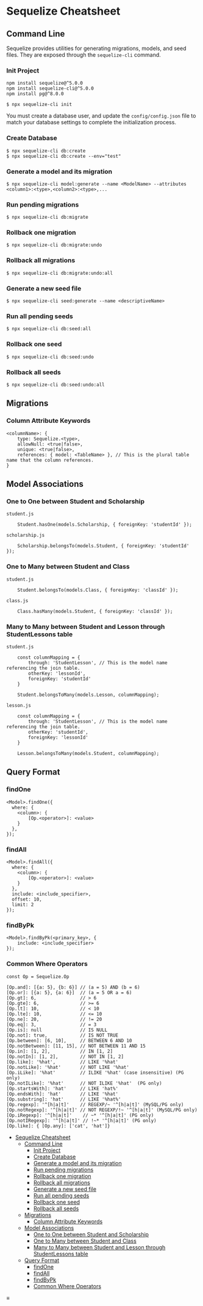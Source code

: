 Sequelize Cheatsheet
====================

Command Line
------------

Sequelize provides utilities for generating migrations, models, and seed files. They are exposed through the `sequelize-cli` command.

### Init Project

    npm install sequelize@^5.0.0
    npm install sequelize-cli@^5.0.0
    npm install pg@^8.0.0

    $ npx sequelize-cli init

You must create a database user, and update the `config/config.json` file to match your database settings to complete the initialization process.

### Create Database

    $ npx sequelize-cli db:create
    $ npx sequelize-cli db:create --env="test"

### Generate a model and its migration

    $ npx sequelize-cli model:generate --name <ModelName> --attributes <column1>:<type>,<column2>:<type>,...

### Run pending migrations

    $ npx sequelize-cli db:migrate

### Rollback one migration

    $ npx sequelize-cli db:migrate:undo

### Rollback all migrations

    $ npx sequelize-cli db:migrate:undo:all

### Generate a new seed file

    $ npx sequelize-cli seed:generate --name <descriptiveName>

### Run all pending seeds

    $ npx sequelize-cli db:seed:all

### Rollback one seed

    $ npx sequelize-cli db:seed:undo

### Rollback all seeds

    $ npx sequelize-cli db:seed:undo:all

Migrations
----------

### Column Attribute Keywords

    <columnName>: {
        type: Sequelize.<type>,
        allowNull: <true|false>,
        unique: <true|false>,
        references: { model: <TableName> }, // This is the plural table name that the column references.
    }

Model Associations
------------------

### One to One between Student and Scholarship

`student.js`

        Student.hasOne(models.Scholarship, { foreignKey: 'studentId' });

`scholarship.js`

        Scholarship.belongsTo(models.Student, { foreignKey: 'studentId' });

### One to Many between Student and Class

`student.js`

        Student.belongsTo(models.Class, { foreignKey: 'classId' });

`class.js`

        Class.hasMany(models.Student, { foreignKey: 'classId' });

### Many to Many between Student and Lesson through StudentLessons table

`student.js`

        const columnMapping = {
            through: 'StudentLesson', // This is the model name referencing the join table.
            otherKey: 'lessonId',
            foreignKey: 'studentId'
        }

        Student.belongsToMany(models.Lesson, columnMapping);

`lesson.js`

        const columnMapping = {
            through: 'StudentLesson', // This is the model name referencing the join table.
            otherKey: 'studentId',
            foreignKey: 'lessonId'
        }

        Lesson.belongsToMany(models.Student, columnMapping);

Query Format
------------

### findOne

    <Model>.findOne({
      where: {
        <column>: {
            [Op.<operator>]: <value>
        }
      },
    });

### findAll

    <Model>.findAll({
      where: {
        <column>: {
            [Op.<operator>]: <value>
        }
      },
      include: <include_specifier>,
      offset: 10,
      limit: 2
    });

### findByPk

    <Model>.findByPk(<primary_key>, {
        include: <include_specifier>
    });

### Common Where Operators

    const Op = Sequelize.Op

    [Op.and]: [{a: 5}, {b: 6}] // (a = 5) AND (b = 6)
    [Op.or]: [{a: 5}, {a: 6}]  // (a = 5 OR a = 6)
    [Op.gt]: 6,                // > 6
    [Op.gte]: 6,               // >= 6
    [Op.lt]: 10,               // < 10
    [Op.lte]: 10,              // <= 10
    [Op.ne]: 20,               // != 20
    [Op.eq]: 3,                // = 3
    [Op.is]: null              // IS NULL
    [Op.not]: true,            // IS NOT TRUE
    [Op.between]: [6, 10],     // BETWEEN 6 AND 10
    [Op.notBetween]: [11, 15], // NOT BETWEEN 11 AND 15
    [Op.in]: [1, 2],           // IN [1, 2]
    [Op.notIn]: [1, 2],        // NOT IN [1, 2]
    [Op.like]: '%hat',         // LIKE '%hat'
    [Op.notLike]: '%hat'       // NOT LIKE '%hat'
    [Op.iLike]: '%hat'         // ILIKE '%hat' (case insensitive) (PG only)
    [Op.notILike]: '%hat'      // NOT ILIKE '%hat'  (PG only)
    [Op.startsWith]: 'hat'     // LIKE 'hat%'
    [Op.endsWith]: 'hat'       // LIKE '%hat'
    [Op.substring]: 'hat'      // LIKE '%hat%'
    [Op.regexp]: '^[h|a|t]'    // REGEXP/~ '^[h|a|t]' (MySQL/PG only)
    [Op.notRegexp]: '^[h|a|t]' // NOT REGEXP/!~ '^[h|a|t]' (MySQL/PG only)
    [Op.iRegexp]: '^[h|a|t]'    // ~* '^[h|a|t]' (PG only)
    [Op.notIRegexp]: '^[h|a|t]' // !~* '^[h|a|t]' (PG only)
    [Op.like]: { [Op.any]: ['cat', 'hat']}

-   <a href="#sequelize-cheatsheet" class="btn">Sequelize Cheatsheet</a>
    -   <a href="#command-line" class="btn">Command Line</a>
        -   <a href="#init-project" class="btn">Init Project</a>
        -   <a href="#create-database" class="btn">Create Database</a>
        -   <a href="#generate-a-model-and-its-migration" class="btn">Generate a model and its migration</a>
        -   <a href="#run-pending-migrations" class="btn">Run pending migrations</a>
        -   <a href="#rollback-one-migration" class="btn">Rollback one migration</a>
        -   <a href="#rollback-all-migrations" class="btn">Rollback all migrations</a>
        -   <a href="#generate-a-new-seed-file" class="btn">Generate a new seed file</a>
        -   <a href="#run-all-pending-seeds" class="btn">Run all pending seeds</a>
        -   <a href="#rollback-one-seed" class="btn">Rollback one seed</a>
        -   <a href="#rollback-all-seeds" class="btn">Rollback all seeds</a>
    -   <a href="#migrations" class="btn">Migrations</a>
        -   <a href="#column-attribute-keywords" class="btn">Column Attribute Keywords</a>
    -   <a href="#model-associations" class="btn">Model Associations</a>
        -   <a href="#one-to-one-between-student-and-scholarship" class="btn">One to One between Student and Scholarship</a>
        -   <a href="#one-to-many-between-student-and-class" class="btn">One to Many between Student and Class</a>
        -   <a href="#many-to-many-between-student-and-lesson-through-studentlessons-table" class="btn">Many to Many between Student and Lesson through StudentLessons table</a>
    -   <a href="#query-format" class="btn">Query Format</a>
        -   <a href="#findone" class="btn">findOne</a>
        -   <a href="#findall" class="btn">findAll</a>
        -   <a href="#findbypk" class="btn">findByPk</a>
        -   <a href="#common-where-operators" class="btn">Common Where Operators</a>

<span id="sidebar-toc-btn">≡</span>
